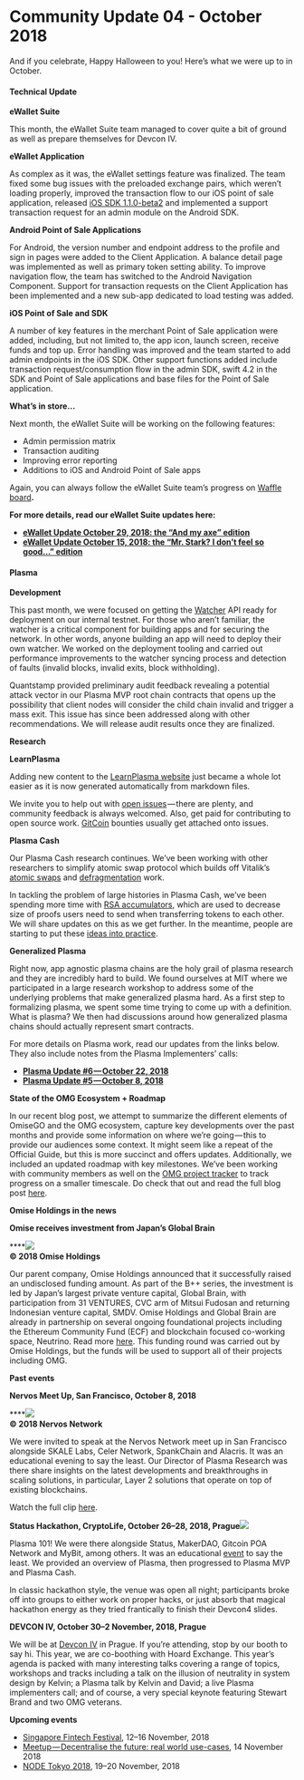 # Community Update 04 - October 2018



And if you celebrate, Happy Halloween to you! Here’s what we were up to in October.

#### **Technical Update** <a id="49d0"></a>

**eWallet Suite**

This month, the eWallet Suite team managed to cover quite a bit of ground as well as prepare themselves for Devcon IV.

**eWallet Application**

As complex as it was, the eWallet settings feature was finalized. The team fixed some bug issues with the preloaded exchange pairs, which weren’t loading properly, improved the transaction flow to our iOS point of sale application, released [iOS SDK 1.1.0-beta2](https://github.com/buildOMG/tracker/projects/1#card-14341633) and implemented a support transaction request for an admin module on the Android SDK.

**Android Point of Sale Applications**

For Android, the version number and endpoint address to the profile and sign in pages were added to the Client Application. A balance detail page was implemented as well as primary token setting ability. To improve navigation flow, the team has switched to the Android Navigation Component. Support for transaction requests on the Client Application has been implemented and a new sub-app dedicated to load testing was added.

**iOS Point of Sale and SDK**

A number of key features in the merchant Point of Sale application were added, including, but not limited to, the app icon, launch screen, receive funds and top up. Error handling was improved and the team started to add admin endpoints in the iOS SDK. Other support functions added include transaction request/consumption flow in the admin SDK, swift 4.2 in the SDK and Point of Sale applications and base files for the Point of Sale application.

**What’s in store…**

Next month, the eWallet Suite will be working on the following features:

* Admin permission matrix
* Transaction auditing
* Improving error reporting
* Additions to iOS and Android Point of Sale apps

Again, you can always follow the eWallet Suite team’s progress on [Waffle board](https://waffle.io/omisego/ewallet)**.**

**For more details, read our eWallet Suite updates here:**

* [**eWallet Update October 29, 2018: the “And my axe” edition**](https://www.reddit.com/r/omise_go/comments/9sg1pp/ewallet_update_october_29_2018_the_and_my_axe/)
* [**eWallet Update October 15, 2018: the “Mr. Stark? I don’t feel so good…” edition**](https://www.reddit.com/r/omise_go/comments/9ogqba/ewallet_update_october_15_2018_the_mr_stark_i/)

#### **Plasma** <a id="939c"></a>

**Development**

This past month, we were focused on getting the [Watcher](https://github.com/omisego/elixir-omg#watcher) API ready for deployment on our internal testnet. For those who aren’t familiar, the watcher is a critical component for building apps and for securing the network. In other words, anyone building an app will need to deploy their own watcher. We worked on the deployment tooling and carried out performance improvements to the watcher syncing process and detection of faults \(invalid blocks, invalid exits, block withholding\).

Quantstamp provided preliminary audit feedback revealing a potential attack vector in our Plasma MVP root chain contracts that opens up the possibility that client nodes will consider the child chain invalid and trigger a mass exit. This issue has since been addressed along with other recommendations. We will release audit results once they are finalized.

**Research**

**LearnPlasma**

Adding new content to the [LearnPlasma website](https://www.learnplasma.org/en/) just became a whole lot easier as it is now generated automatically from markdown files.

We invite you to help out with [open issues](https://github.com/ethsociety/learn-plasma) — there are plenty, and community feedback is always welcomed. Also, get paid for contributing to open source work. [GitCoin](https://gitcoin.co/explorer?keywords=ethsociety&order_by=-web3_created) bounties usually get attached onto issues.

**Plasma Cash**

Our Plasma Cash research continues. We’ve been working with other researchers to simplify atomic swap protocol which builds off Vitalik’s [atomic swaps](https://ethresear.ch/t/plasma-cash-minimal-atomic-swap/3409) and [defragmentation](https://ethresear.ch/t/plasma-cash-defragmentation/3410) work.

In tackling the problem of large histories in Plasma Cash, we’ve been spending more time with [RSA accumulators](https://en.wikipedia.org/wiki/Accumulator_%28cryptography%29), which are used to decrease size of proofs users need to send when transferring tokens to each other. We will share updates on this as we get further. In the meantime, people are starting to put these [ideas into practice](https://github.com/matterinc/RSAAccumulator).

**Generalized Plasma**

Right now, app agnostic plasma chains are the holy grail of plasma research and they are incredibly hard to build. We found ourselves at MIT where we participated in a large research workshop to address some of the underlying problems that make generalized plasma hard. As a first step to formalizing plasma, we spent some time trying to come up with a definition. What is plasma? We then had discussions around how generalized plasma chains should actually represent smart contracts.

For more details on Plasma work, read our updates from the links below. They also include notes from the Plasma Implementers’ calls:

* [**Plasma Update \#6 — October 22, 2018**](https://www.reddit.com/r/omise_go/comments/9qkhl5/plasma_update_6_october_22_2018/)
* [**Plasma Update \#5 — October 8, 2018**](https://www.reddit.com/r/omise_go/comments/9ml2ee/plasma_update_5_october_8_2018/)

**State of the OMG Ecosystem + Roadmap**

In our recent blog post, we attempt to summarize the different elements of OmiseGO and the OMG ecosystem, capture key developments over the past months and provide some information on where we’re going — this to provide our audiences some context. It might seem like a repeat of the Official Guide, but this is more succinct and offers updates. Additionally, we included an updated roadmap with key milestones. We’ve been working with community members as well on the [OMG project tracker](https://github.com/buildOMG/tracker/projects/1) to track progress on a smaller timescale. Do check that out and read the full blog post [here](https://blog.omisego.network/state-of-the-omg-ecosystem-75260c71a053).

**Omise Holdings in the news**

**Omise receives investment from Japan’s Global Brain**

\*\*\*\*![](https://cdn-images-1.medium.com/max/1600/0*mUBkjwtnjHsvjfri)  
**© 2018 Omise Holdings**

Our parent company, Omise Holdings announced that it successfully raised an undisclosed funding amount. As part of the B++ series, the investment is led by Japan’s largest private venture capital, Global Brain, with participation from 31 VENTURES, CVC arm of Mitsui Fudosan and returning Indonesian venture capital, SMDV. Omise Holdings and Global Brain are already in partnership on several ongoing foundational projects including the Ethereum Community Fund \(ECF\) and blockchain focused co-working space, Neutrino. Read more [here](https://www.omise.co/omise-funding-led-by-globalbrain). This funding round was carried out by Omise Holdings, but the funds will be used to support all of their projects including OMG.

**Past events**

**Nervos Meet Up, San Francisco, October 8, 2018**

\*\*\*\*![](https://cdn-images-1.medium.com/max/1600/0*OMgQy_sqXemA1-lC)  
**© 2018 Nervos Network**

We were invited to speak at the Nervos Network meet up in San Francisco alongside SKALE Labs, Celer Network, SpankChain and Alacris. It was an educational evening to say the least. Our Director of Plasma Research was there share insights on the latest developments and breakthroughs in scaling solutions, in particular, Layer 2 solutions that operate on top of existing blockchains.

Watch the full clip [here](https://www.youtube.com/watch?v=rRx_UjgZnUw&t=3843s).

**Status Hackathon, CryptoLife, October 26–28, 2018, Prague**![](https://cdn-images-1.medium.com/max/1600/0*TfJR_WohJW15QLXa)

Plasma 101! We were there alongside Status, MakerDAO, Gitcoin POA Network and MyBit, among others. It was an educational [event](https://hackathon.status.im/) to say the least. We provided an overview of Plasma, then progressed to Plasma MVP and Plasma Cash.

In classic hackathon style, the venue was open all night; participants broke off into groups to either work on proper hacks, or just absorb that magical hackathon energy as they tried frantically to finish their Devcon4 slides.

**DEVCON IV, October 30–2 November, 2018, Prague**

We will be at [Devcon IV](https://devcon4.ethereum.org/) in Prague. If you’re attending, stop by our booth to say hi. This year, we are co-boothing with Hoard Exchange. This year’s agenda is packed with many interesting talks covering a range of topics, workshops and tracks including a talk on the illusion of neutrality in system design by Kelvin; a Plasma talk by Kelvin and David; a live Plasma implementers call; and of course, a very special keynote featuring Stewart Brand and two OMG veterans.

**Upcoming events**

* [Singapore Fintech Festival](https://fintechfestival.sg/), 12–16 November, 2018
* [Meetup — Decentralise the future: real world use-cases](https://www.meetup.com/Ethereum-Singapore/events/255906777/), 14 November 2018
* [NODE Tokyo 2018](https://nodetokyo.jp/), 19–20 November, 2018
